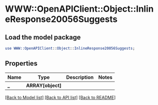 # WWW::OpenAPIClient::Object::InlineResponse20056Suggests

## Load the model package
```perl
use WWW::OpenAPIClient::Object::InlineResponse20056Suggests;
```

## Properties
Name | Type | Description | Notes
------------ | ------------- | ------------- | -------------
**_** | **ARRAY[object]** |  | 

[[Back to Model list]](../README.md#documentation-for-models) [[Back to API list]](../README.md#documentation-for-api-endpoints) [[Back to README]](../README.md)


